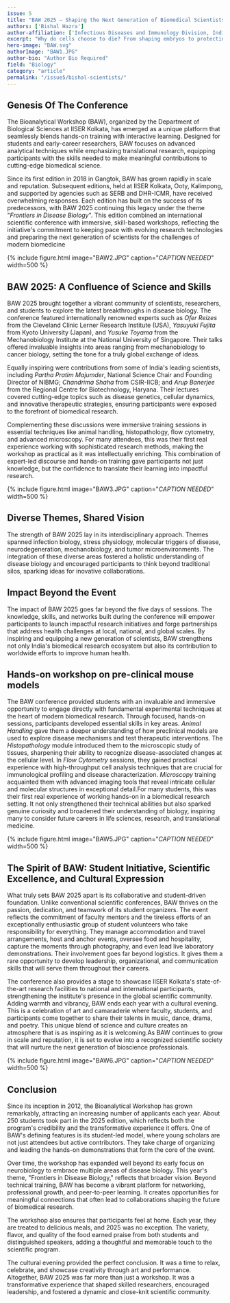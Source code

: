 ```yaml
---
issue: 5
title: "BAW 2025 – Shaping the Next Generation of Biomedical Scientists"
authors: ['Bishal Hazra']
author-affiliation: ['Infectious Diseases and Immunology Division, Indian Institute of Chemical Biology']
excerpt: "Why do cells choose to die? From shaping embryos to protecting entire communities of cells, programmed cell death is one of nature's quiet survival tricks. Prof. Chandrima Shaha, ex-President of INSA and panelist at BAW 2025, explores how life depends on death - even in the tiniest organisms."
hero-image: "BAW.svg"
authorImage: "BAW1.JPG"
author-bio: "Author Bio Required"
field: "Biology"
category: "article"
permalink: "/issue5/bishal-scientists/"
---
```


## Genesis Of The Conference

The Bioanalytical Workshop (BAW), organized by the Department of Biological Sciences at IISER Kolkata, has emerged as a unique platform that seamlessly blends hands-on training with interactive learning. Designed for students and early-career researchers, BAW focuses on advanced analytical techniques while emphasizing translational research, equipping participants with the skills needed to make meaningful contributions to cutting-edge biomedical science.

Since its first edition in 2018 in Gangtok, BAW has grown rapidly in scale and reputation. Subsequent editions, held at IISER Kolkata, Ooty, Kalimpong, and supported by agencies such as SERB and DHR-ICMR, have received overwhelming responses. Each edition has built on the success of its predecessors, with BAW 2025 continuing this legacy under the theme "*Frontiers in Disease Biology*". This edition combined an international scientific conference with immersive, skill-based workshops, reflecting the initiative's commitment to keeping pace with evolving research technologies and preparing the next generation of scientists for the challenges of modern biomedicine

{% include figure.html image="BAW2.JPG" caption="_CAPTION NEEDED_" width=500 %}


## BAW 2025: A Confluence of Science and Skills

BAW 2025 brought together a vibrant community of scientists, researchers, and students to explore the latest breakthroughs in disease biology. The conference featured internationally renowned experts such as *Ofer Reizes* from the Cleveland Clinic Lerner Research Institute (USA), *Yasuyuki Fujita* from Kyoto University (Japan), and *Yusuke Toyama* from the Mechanobiology Institute at the National University of Singapore. Their talks offered invaluable insights into areas ranging from mechanobiology to cancer biology, setting the tone for a truly global exchange of ideas.

Equally inspiring were contributions from some of India's leading scientists, including *Partha Pratim Majumder*, National Science Chair and Founding Director of NIBMG; *Chandrima Shaha* from CSIR-IICB; and *Arup Banerjee* from the Regional Centre for Biotechnology, Haryana. Their lectures covered cutting-edge topics such as disease genetics, cellular dynamics, and innovative therapeutic strategies, ensuring participants were exposed to the forefront of biomedical research.

Complementing these discussions were immersive training sessions in essential techniques like animal handling, histopathology, flow cytometry, and advanced microscopy. For many attendees, this was their first real experience working with sophisticated research methods, making the workshop as practical as it was intellectually enriching. This combination of expert-led discourse and hands-on training gave participants not just knowledge, but the confidence to translate their learning into impactful research.

{% include figure.html image="BAW3.JPG" caption="_CAPTION NEEDED_" width=500 %}

## Diverse Themes, Shared Vision

The strength of BAW 2025 lay in its interdisciplinary approach. Themes spanned infection biology, stress physiology, molecular triggers of disease, neurodegeneration, mechanobiology, and tumor microenvironments. The integration of these diverse areas fostered a holistic understanding of disease biology and encouraged participants to think beyond traditional silos, sparking ideas for inovative collaborations.

## Impact Beyond the Event
The impact of BAW 2025 goes far beyond the five days of sessions. The knowledge, skills, and networks built during the conference will empower participants to launch impactful research initiatives and forge partnerships that address health challenges at local, national, and global scales. By inspiring and equipping a new generation of scientists, BAW strengthens not only India's biomedical research ecosystem but also its contribution to worldwide efforts to improve human health.

## Hands-on workshop on pre-clinical mouse models

The BAW conference provided students with an invaluable and immersive opportunity to engage directly with fundamental experimental techniques at the heart of modern biomedical research. Through focused, hands-on sessions, participants developed essential skills in key areas. *Animal Handling* gave them a deeper understanding of how preclinical models are used to explore disease mechanisms and test therapeutic interventions. The *Histopathology* module introduced them to the microscopic study of tissues, sharpening their ability to recognize disease-associated changes at the cellular level. In *Flow Cytometry* sessions, they gained practical experience with high-throughput cell analysis techniques that are crucial for immunological profiling and disease characterization. *Microscopy* training acquainted them with advanced imaging tools that reveal intricate cellular and molecular structures in exceptional detail.For many students, this was their first real experience of working hands-on in a biomedical research setting. It not only strengthened their technical abilities but also sparked genuine curiosity and broadened their understanding of biology, inspiring many to consider future careers in life sciences, research, and translational medicine.

{% include figure.html image="BAW5.JPG" caption="_CAPTION NEEDED_" width=500 %}

## The Spirit of BAW: Student Initiative, Scientific Excellence, and Cultural Expression

What truly sets BAW 2025 apart is its collaborative and student-driven foundation. Unlike conventional scientific conferences, BAW thrives on the passion, dedication, and teamwork of its student organizers. The event reflects the commitment of faculty mentors and the tireless efforts of an exceptionally enthusiastic group of student volunteers who take responsibility for everything. They manage accommodation and travel arrangements, host and anchor events, oversee food and hospitality, capture the moments through photography, and even lead live laboratory demonstrations. Their involvement goes far beyond logistics. It gives them a rare opportunity to develop leadership, organizational, and communication skills that will serve them throughout their careers.

The conference also provides a stage to showcase IISER Kolkata's state-of-the-art research facilities to national and international participants, strengthening the institute's presence in the global scientific community. Adding warmth and vibrancy, BAW ends each year with a cultural evening. This is a celebration of art and camaraderie where faculty, students, and participants come together to share their talents in music, dance, drama, and poetry. This unique blend of science and culture creates an atmosphere that is as inspiring as it is welcoming.As BAW continues to grow in scale and reputation, it is set to evolve into a recognized scientific society that will nurture the next generation of bioscience professionals.

{% include figure.html image="BAW6.JPG" caption="_CAPTION NEEDED_" width=500 %}

## Conclusion

Since its inception in 2012, the Bioanalytical Workshop has grown remarkably, attracting an increasing number of applicants each year. About 250 students took part in the 2025 edition, which reflects both the program's credibility and the transformative experience it offers. One of BAW's defining features is its student-led model, where young scholars are not just attendees but active contributors. They take charge of organizing and leading the hands-on demonstrations that form the core of the event.

Over time, the workshop has expanded well beyond its early focus on neurobiology to embrace multiple areas of disease biology. This year's theme, "Frontiers in Disease Biology," reflects that broader vision. Beyond technical training, BAW has become a vibrant platform for networking, professional growth, and peer-to-peer learning. It creates opportunities for meaningful connections that often lead to collaborations shaping the future of biomedical research.

The workshop also ensures that participants feel at home. Each year, they are treated to delicious meals, and 2025 was no exception. The variety, flavor, and quality of the food earned praise from both students and distinguished speakers, adding a thoughtful and memorable touch to the scientific program.

The cultural evening provided the perfect conclusion. It was a time to relax, celebrate, and showcase creativity through art and performance. Altogether, BAW 2025 was far more than just a workshop. It was a transformative experience that shaped skilled researchers, encouraged leadership, and fostered a dynamic and close-knit scientific community.

